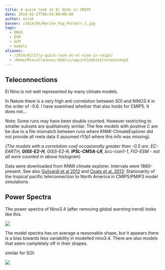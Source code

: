 ```yaml
---
title: A quick look at El Niño in CMIP5
date: 2014-02-27T06:54:00+00:00
author: aslak
banner: /2014/06/Marine_Fog_Pattern_1.jpg
tags:
  - ENSO
  - ESM
  - GCM
  - models
aliases:
  - /2014/02/27/a-quick-look-at-el-nino-in-cmip5/
  - /Home/Miscellaneous-Debris/aquicklookatelninoincmip5
---
```

## Teleconnections

El Nino is not well represented by many climate models.
  
In Nature there is a very high anti correlation between SOI and NINO3.4 in the order of -0.8. I have examined whether that also holds for CMIP5. It does not...

Note: Some runs may have been double counted. However restricting to smaller subsets are qualitatively similar. The few models with positive C are be due to a file mismatch between runs where KNMI-ClimateExplorer did not provide all meta data (I assumed r1i1p1 where this info was missing).
  
(_The models with a correlation coef occasionally greater than -0.5 are: EC-EARTH, **GISS-E2-H**, GISS-E2-R, **IPSL-CM5A-LR**, bcc-csm1-1, FIO-ESM - not all were counted in above histogram_)

Data were downloaded from KNMI climate explorer. Intervals were 1880-present. See also [Guilyardi et al 2012](http://www.gfdl.noaa.gov/~atw/yr/2012/guilyardi_etal_2012_clivex.pdf) and [Coats et al. 2013](http://onlinelibrary.wiley.com/doi/10.1002/grl.50938/abstract): Stationarity of the tropical pacific teleconnection to North America in CMIP5/PMIP3 model simulations

## Power Spectra

The power spectra of Nino3.4 (after removing global warming trend) looks like this.
  
![](/2016/02/cmip5nino34spectrum.png)
  
The model spectra has on average a reasonable shape, but it appears there is a bias towards less variability in modelled nino3.4. There are also models that seem completely off in their shapes.
  
similar for SOI:
  
![](/2016/02/cmip5soispectrum.png)
